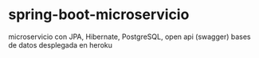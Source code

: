 # spring-boot-microservicio
microservicio con JPA, Hibernate, PostgreSQL, open api (swagger)
bases de datos desplegada en heroku
